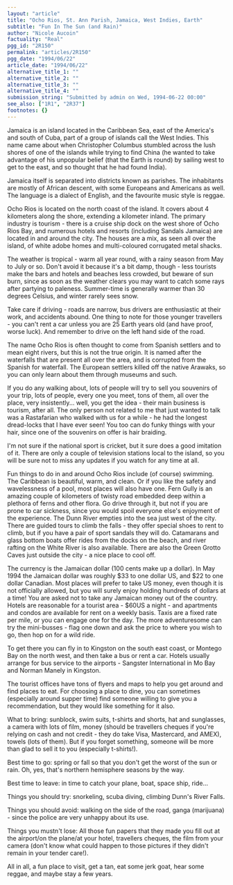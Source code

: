 ```yaml
---
layout: "article"
title: "Ocho Rios, St. Ann Parish, Jamaica, West Indies, Earth"
subtitle: "Fun In The Sun (and Rain)"
author: "Nicole Aucoin"
factuality: "Real"
pgg_id: "2R150"
permalink: "articles/2R150"
pgg_date: "1994/06/22"
article_date: "1994/06/22"
alternative_title_1: ""
alternative_title_2: ""
alternative_title_3: ""
alternative_title_4: ""
submission_string: "Submitted by admin on Wed, 1994-06-22 00:00"
see_also: ["1R1", "2R37"]
footnotes: {}
---
```

<div>
<p>Jamaica is an island located in the Caribbean Sea, east of the America's and south of Cuba, part of a group of islands call the West Indies. This name came about when Christopher Columbus stumbled across the lush shores of one of the islands while trying to find China (he wanted to take advantage of his unpopular belief (that the Earth is round) by sailing west to get to the east, and so thought that he had found India).</p>
<p>Jamaica itself is separated into districts known as parishes. The inhabitants are mostly of African descent, with some Europeans and Americans as well. The language is a dialect of English, and the favourite music style is reggae.</p>
<p>Ocho Rios is located on the north coast of the island. It covers about 4 kilometers along the shore, extending a kilometer inland. The primary industry is tourism - there is a cruise ship dock on the west shore of Ocho Rios Bay, and numerous hotels and resorts (including Sandals Jamaica) are located in and around the city. The houses are a mix, as seen all over the island, of white adobe homes and multi-coloured corrugated metal shacks.</p>
<p>The weather is tropical - warm all year round, with a rainy season from May to July or so. Don't avoid it because it's a bit damp, though - less tourists make the bars and hotels and beaches less crowded, but beware of sun burn, since as soon as the weather clears you may want to catch some rays after partying to paleness. Summer-time is generally warmer than 30 degrees Celsius, and winter rarely sees snow.</p>
<p>Take care if driving - roads are narrow, bus drivers are enthusiastic at their work, and accidents abound. One thing to note for those younger travellers - you can't rent a car unless you are 25 Earth years old (and have proof, worse luck). And remember to drive on the left hand side of the road.</p>
<p>The name Ocho Rios is often thought to come from Spanish settlers and to mean eight rivers, but this is not the true origin. It is named after the waterfalls that are present all over the area, and is corrupted from the Spanish for waterfall. The European settlers killed off the native Arawaks, so you can only learn about them through museums and such.</p>
<p>If you do any walking about, lots of people will try to sell you souvenirs of your trip, lots of people, every one you meet, tons of them, all over the place, very insistently... well, you get the idea - their main business is tourism, after all. The only person not related to me that just wanted to talk was a Rastafarian who walked with us for a while - he had the longest dread-locks that I have ever seen! You too can do funky things with your hair, since one of the souvenirs on offer is hair braiding.</p>
<p>I'm not sure if the national sport is cricket, but it sure does a good imitation of it. There are only a couple of television stations local to the island, so you will be sure not to miss any updates if you watch for any time at all.</p>
<p>Fun things to do in and around Ocho Rios include (of course) swimming. The Caribbean is beautiful, warm, and clean. Or if you like the safety and wavelessness of a pool, most places will also have one. Fern Gully is an amazing couple of kilometers of twisty road embedded deep within a plethora of ferns and other flora. Go drive through it, but not if you are prone to car sickness, since you would spoil everyone else's enjoyment of the experience. The Dunn River empties into the sea just west of the city. There are guided tours to climb the falls - they offer special shoes to rent to climb, but if you have a pair of sport sandals they will do. Catamarans and glass bottom boats offer rides from the docks on the beach, and river rafting on the White River is also available. There are also the Green Grotto Caves just outside the city - a nice place to cool off.</p>
<p>The currency is the Jamaican dollar (100 cents make up a dollar). In May 1994 the Jamaican dollar was roughly $33 to one dollar US, and $22 to one dollar Canadian. Most places will prefer to take US money, even though it is not officially allowed, but you will surely enjoy holding hundreds of dollars at a time! You are asked not to take any Jamaican money out of the country. Hotels are reasonable for a tourist area - $60US a night - and apartments and condos are available for rent on a weekly basis. Taxis are a fixed rate per mile, or you can engage one for the day. The more adventuresome can try the mini-busses - flag one down and ask the price to where you wish to go, then hop on for a wild ride.</p>
<p>To get there you can fly in to Kingston on the south east coast, or Montego Bay on the north west, and then take a bus or rent a car. Hotels usually arrange for bus service to the airports - Sangster International in Mo Bay and Norman Manely in Kingston.</p>
<p>The tourist offices have tons of flyers and maps to help you get around and find places to eat. For choosing a place to dine, you can sometimes (especially around supper time) find someone willing to give you a recommendation, but they would like something for it also.</p>
<p>What to bring: sunblock, swim suits, t-shirts and shorts, hat and sunglasses, a camera with lots of film, money (should be travellers cheques if you're relying on cash and not credit - they do take Visa, Mastercard, and AMEX), towels (lots of them). But if you forget something, someone will be more than glad to sell it to you (especially t-shirts!).</p>
<p>Best time to go: spring or fall so that you don't get the worst of the sun or rain. Oh, yes, that's northern hemisphere seasons by the way.</p>
<p>Best time to leave: in time to catch your plane, boat, space ship, ride...</p>
<p>Things you should try: snorkeling, scuba diving, climbing Dunn's River Falls.</p>
<p>Things you should avoid: walking on the side of the road, ganga (marijuana) - since the police are very unhappy about its use.</p>
<p>Things you mustn't lose: All those fun papers that they made you fill out at the airport/on the plane/at your hotel, travellers cheques, the film from your camera (don't know what could happen to those pictures if they didn't remain in your tender care!).</p>
<p>All in all, a fun place to visit, get a tan, eat some jerk goat, hear some reggae, and maybe stay a few years.</p>
</div>
